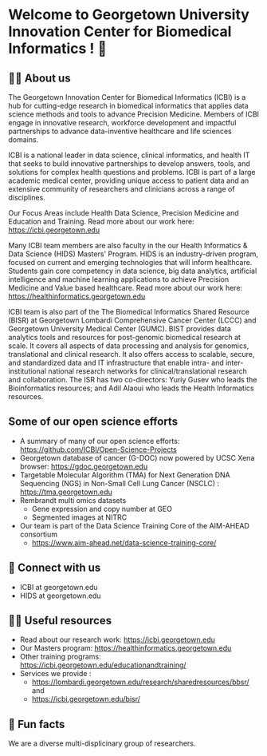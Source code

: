# Welcome to Georgetown University Innovation Center for Biomedical Informatics ! 👋

## 🙋‍♀️ About us

The Georgetown Innovation Center for Biomedical Informatics (ICBI) is a hub for cutting-edge research in biomedical informatics that applies data science methods and tools to advance Precision Medicine. Members of ICBI engage in innovative research, workforce development and impactful partnerships to advance data-inventive healthcare and life sciences domains.

ICBI is a national leader in data science, clinical informatics, and health IT that seeks to build innovative partnerships to develop answers, tools, and solutions for complex health questions and problems. ICBI is part of a large academic medical center, providing unique access to patient data and an extensive community of researchers and clinicians across a range of disciplines.

Our Focus Areas include Health Data Science, Precision Medicine and Education and Training. Read more about our work here: https://icbi.georgetown.edu

Many ICBI team members are also faculty in the our Health Informatics & Data Science (HIDS) Masters' Program. HIDS is an industry-driven program, focused on current and emerging technologies that will inform healthcare. Students gain core competency in data science, big data analytics, artificial intelligence and machine learning applications to achieve Precision Medicine and Value based healthcare. Read more about our work here: https://healthinformatics.georgetown.edu

ICBI team is also part of the The Biomedical Informatics Shared Resource (BISR) at Georgetown Lombardi Comprehensive Cancer Center (LCCC) and Georgetown University Medical Center (GUMC). BIST provides data analytics tools and resources for post-genomic biomedical research at scale. It covers all aspects of data processing and analysis for genomics, translational and clinical research. It also offers access to scalable, secure, and standardized data and IT infrastructure that enable intra- and inter-institutional national research networks for clinical/translational research and collaboration. The ISR has two co-directors: Yuriy Gusev who leads the Bioinformatics resources; and Adil Alaoui who leads the Health Informatics resources. 

## Some of our open science efforts
* A summary of many of our open science efforts: https://github.com/ICBI/Open-Science-Projects
* Georgetown database of cancer (G-DOC) now powered by UCSC Xena browser: https://gdoc.georgetown.edu
* Targetable Molecular Algorithm (TMA) for Next Generation DNA Sequencing (NGS) in Non-Small Cell Lung Cancer (NSCLC) : https://tma.georgetown.edu 
* Rembrandt multi omics datasets
   - Gene expression and copy number at GEO 
   - Segmented images at NITRC
* Our team is part of the Data Science Training Core of the AIM-AHEAD consortium
   - https://www.aim-ahead.net/data-science-training-core/

## 🌈 Connect with us
* ICBI at georgetown.edu
* HIDS at georgetown.edu

## 👩‍💻 Useful resources
* Read about our research work: https://icbi.georgetown.edu
* Our Masters program: https://healthinformatics.georgetown.edu
* Other training programs: https://icbi.georgetown.edu/educationandtraining/
* Services we provide : 
    - https://lombardi.georgetown.edu/research/sharedresources/bbsr/ and 
    - https://icbi.georgetown.edu/bisr/

## 🍿 Fun facts 
We are a diverse multi-displicinary group of researchers. 




